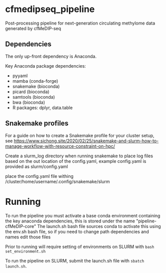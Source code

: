 # cfmedipseq_pipeline
Post-processing pipeline for next-generation circulating methylome data generated by cfMeDIP-seq

## Dependencies

The only up-front dependency is Anaconda.

Key Anaconda package dependencies:

- pyyaml
- mamba (conda-forge)
- snakemake (bioconda)
- picard (bioconda)
- samtools (bioconda)
- bwa (bioconda)
- R packages: dplyr, data.table

## Snakemake profiles

For a guide on how to create a Snakemake profile for your cluster setup, see https://www.sichong.site/2020/02/25/snakemake-and-slurm-how-to-manage-workflow-with-resource-constraint-on-hpc/

Create a slurm_log directory when running snakemake to place log files based on the out location of the config.yaml, example config.yaml is provided as slurm/config.yaml

place the config.yaml file withing /cluster/home/username/.config/snakemake/slurm

# Running

To run the pipeline you must activate a base conda environment containing the key anaconda dependencies, this is stored under the name "pipeline-cfMeDIP-core" 
The launch.sh bash file sources conda to activate this using the env.sh bash file, so if you need to change path dependencies and names edit those files

Prior to running will require setting of environments on SLURM with `bash set_environment.sh`

To run the pipeline on SLURM, submit the launch.sh file with `sbatch launch.sh`.
